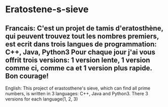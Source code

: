 # Eratostene-s-sieve

Francais:
C'est un projet de tamis d'eratosthène, qui peuvent trouvez tout les nombres premiers, est ecrit dans trois langues de programmation: C++, Java, Python3
Pour chaque jour j'ai vous offrit trois versions: 1 version lente, 1 version comme ci, comme ca et 1 version plus rapide. Bon courage!
------------------------------------------------------------------------------------------------------------------------------
English:
This project of erastosthene's sieve, which can find all prime numbers, is written in 3 languages: C++, Java and Python3. There 3 versions for each language(1, 2, 3)
